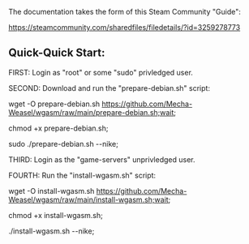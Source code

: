 
The documentation takes the form of this Steam Community "Guide":

https://steamcommunity.com/sharedfiles/filedetails/?id=3259278773

Quick-Quick Start:
-----------------

FIRST: Login as "root" or some "sudo" privledged user.

SECOND: Download and run the "prepare-debian.sh" script:

wget -O prepare-debian.sh https://github.com/Mecha-Weasel/wgasm/raw/main/prepare-debian.sh;wait;
  
chmod +x prepare-debian.sh;
  
sudo ./prepare-debian.sh --nike;



THIRD: Login as the "game-servers" unprivledged user.

FOURTH: Run the "install-wgasm.sh" script:

wget -O install-wgasm.sh https://github.com/Mecha-Weasel/wgasm/raw/main/install-wgasm.sh;wait;
  
chmod +x install-wgasm.sh;
  
./install-wgasm.sh --nike;
